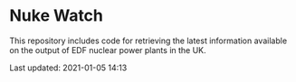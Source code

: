 # Nuke Watch

This repository includes code for retrieving the latest information available on the output of EDF nuclear power plants in the UK.

Last updated: 2021-01-05 14:13